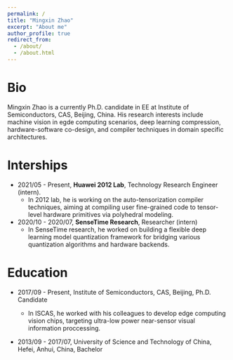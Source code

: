 ```yaml
---
permalink: /
title: "Mingxin Zhao"
excerpt: "About me"
author_profile: true
redirect_from: 
  - /about/
  - /about.html
---
```


Bio
======
Mingxin Zhao is a currently Ph.D. candidate in EE at Institute of Semiconductors, CAS, Beijing, China. His research interests include machine vision in egde computing scenarios, deep learning compression, hardware-software co-design, and compiler techniques in domain specific architectures.

Interships
======
- 2021/05 - Present, **Huawei 2012 Lab**, Technology Research Engineer (intern).
  - In 2012 lab, he is working on the auto-tensorization compiler techniques, aiming at compiling user fine-grained code to tensor-level hardware primitives via polyhedral modeling.
- 2020/10 - 2020/07, **SenseTime Research**, Researcher (intern)
  - In SenseTime research, he worked on building a flexible deep learning model quantization framework for bridging various quantization algorithms and hardware backends.

Education
======
- 2017/09 - Present, Institute of Semiconductors, CAS, Beijing, Ph.D. Candidate
  - In ISCAS, he worked with his colleagues to develop edge computing vision chips, targeting ultra-low power near-sensor visual information proccessing.

- 2013/09 - 2017/07, University of Science and Technology of China, Hefei, Anhui, China, Bachelor


